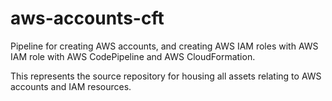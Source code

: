 # aws-accounts-cft

Pipeline for creating AWS accounts, and creating AWS IAM roles with AWS IAM role
with AWS CodePipeline and AWS CloudFormation.

This represents the source repository for housing all assets relating to AWS
accounts and IAM resources.
